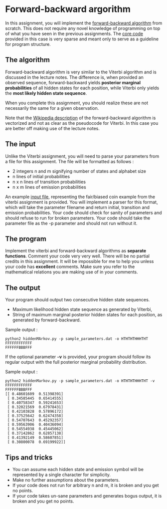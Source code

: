 # Forward-backward argorithm

In this assignment, you will implement the [forward-backward algorithm](https://en.wikipedia.org/wiki/Forward%E2%80%93backward_algorithm) from scratch.
This does not require any novel knowledge of programming on top of what you have seen in the previous assignments.
The [core code](hiddenMarkov.py) provided in this case is very sparse and meant only to serve as a guideline for program structure.

## The algorithm

Forward-backward algorithm is very similar to the Viterbi algorithm and is discussed in the lecture notes.
The difference is, when provided an observed sequence, forward-backward yields **posterior marginal probabilities** of all hidden states for each position, while Viterbi only yields the **most likely hidden state sequence**.

When you complete this assignment, you should realize these are not necessarily the same for a given observation.

Note that the [Wikipedia description](https://en.wikipedia.org/wiki/Forward%E2%80%93backward_algorithm) of the forward-backward algorithm is vectorized and not as clear as the pseudocode for Viterbi.
In this case you are better off making use of the lecture notes.

## The input

Unlike the Viterbi assignment, you will need to parse your parameters from a file for this assignment.
The file will be formatted as follows :

  * 2 integers n and m signifying number of states and alphabet size
  * n lines of initial probabilities
  * n x n lines of transition probabilities
  * n x m lines of emission probabilities

An example [input file](sample_parameters.dat), representing the fair/biased coin example from the viterbi assignment is provided.
You will implement a parser for this format, which will take the parameter filename and return initial, transition and emission probabilities.
Your code should check for sanity of parameters and should refuse to run for broken parameters.
Your code should take the parameter file as the -p parameter and should not run without it.

## The program

Implement the viterbi and forward-backward algorithms as **separate functions**.
Comment your code very very well.
There will be no partial credits in this assignment.
It will be impossible for me to help you unless your code has **excellent** comments.
Make sure you refer to the mathematical relations you are making use of in your comments.

## The output

Your program should output two consecutive hidden state sequences.

  * Maximum likelihood hidden state sequence as generated by Viterbi,
  * String of maximum marginal posterior hidden states for each position, as generated by forward-backward.

Sample output :

```
python2 hiddenMArkov.py -p sample_parameters.dat -o HTHTHTHHHTHT
FFFFFFFFFFFF
FFFFFFBBBFFF
```

If the optional parameter **-v** is provided, your program should follow its regular output with the full posterior marginal probability distribution.

Sample output :

```
python2 hiddenMarkov.py -p sample_parameters.dat -o HTHTHTHHHTHT -v
FFFFFFFFFFFF
FFFFFFBBBFFF
[[ 0.48601609  0.51398391]
 [ 0.34585445  0.65414555]
 [ 0.40758347  0.59241653]
 [ 0.32021569  0.67978431]
 [ 0.42103828  0.57896172]
 [ 0.37525642  0.62474358]
 [ 0.54707643  0.45292357]
 [ 0.59563906  0.40436094]
 [ 0.54554938  0.45445062]
 [ 0.37142862  0.62857138]
 [ 0.41392149  0.58607851]
 [ 0.30800078  0.69199922]]
```

## Tips and tricks

  * You can assume each hidden state and emission symbol will be represented by a single character for simplicity.
  * Make no further assumptions about the parameters.
  * If your code does not run for arbitrary n and m, it is broken and you get no points.
  * If your code takes un-sane parameters and generates bogus output, it is broken and you get no points.
